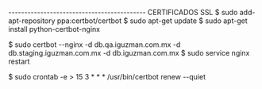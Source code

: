 ------------------------------------------- CERTIFICADOS SSL
$ sudo add-apt-repository ppa:certbot/certbot
$ sudo apt-get update
$ sudo apt-get install python-certbot-nginx

$ sudo certbot --nginx -d db.qa.iguzman.com.mx -d db.staging.iguzman.com.mx -d db.iguzman.com.mx
$ sudo service nginx restart

$ sudo crontab -e
    > 15 3 * * * /usr/bin/certbot renew --quiet
